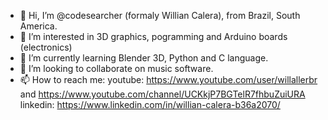 - 👋 Hi, I’m @codesearcher (formaly Willian Calera), from Brazil, South America.
- 👀 I’m interested in 3D graphics, pogramming and Arduino boards (electronics)
- 🌱 I’m currently learning Blender 3D, Python and C language.
- 💞️ I’m looking to collaborate on music software.
- 📫 How to reach me:
youtube: https://www.youtube.com/user/willallerbr and https://www.youtube.com/channel/UCKkjP7BGTelR7fhbuZuiURA
linkedin: https://www.linkedin.com/in/willian-calera-b36a2070/

<!---
codesearcher/codesearcher is a ✨ special ✨ repository because its `README.md` (this file) appears on your GitHub profile.
You can click the Preview link to take a look at your changes.
--->
